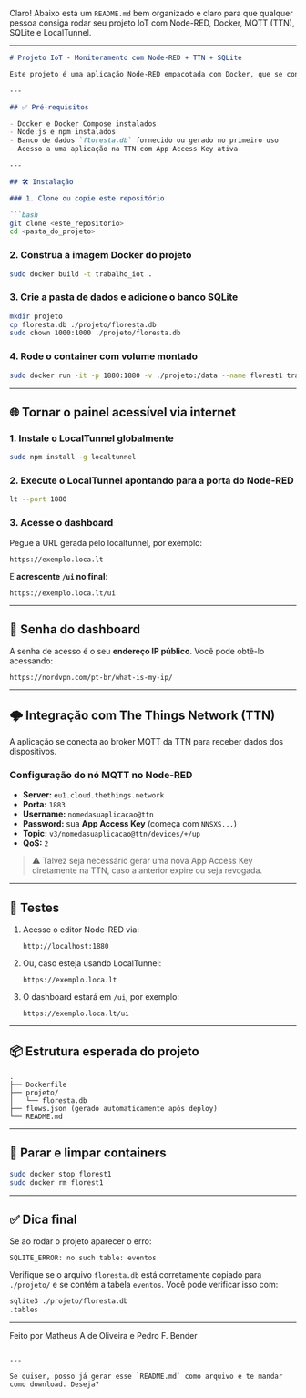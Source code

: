 Claro! Abaixo está um `README.md` bem organizado e claro para que qualquer pessoa consiga rodar seu projeto IoT com Node-RED, Docker, MQTT (TTN), SQLite e LocalTunnel.

---

````markdown
# Projeto IoT - Monitoramento com Node-RED + TTN + SQLite

Este projeto é uma aplicação Node-RED empacotada com Docker, que se conecta à The Things Network (TTN) via MQTT, armazena os dados recebidos em um banco de dados SQLite e disponibiliza um painel (`dashboard`) acessível pela internet via LocalTunnel.

---

## ✅ Pré-requisitos

- Docker e Docker Compose instalados
- Node.js e npm instalados
- Banco de dados `floresta.db` fornecido ou gerado no primeiro uso
- Acesso a uma aplicação na TTN com App Access Key ativa

---

## 🛠️ Instalação

### 1. Clone ou copie este repositório

```bash
git clone <este_repositorio>
cd <pasta_do_projeto>
````

### 2. Construa a imagem Docker do projeto

```bash
sudo docker build -t trabalho_iot .
```

### 3. Crie a pasta de dados e adicione o banco SQLite

```bash
mkdir projeto
cp floresta.db ./projeto/floresta.db
sudo chown 1000:1000 ./projeto/floresta.db
```

### 4. Rode o container com volume montado

```bash
sudo docker run -it -p 1880:1880 -v ./projeto:/data --name florest1 trabalho_iot
```

---

## 🌐 Tornar o painel acessível via internet

### 1. Instale o LocalTunnel globalmente

```bash
sudo npm install -g localtunnel
```

### 2. Execute o LocalTunnel apontando para a porta do Node-RED

```bash
lt --port 1880
```

### 3. Acesse o dashboard

Pegue a URL gerada pelo localtunnel, por exemplo:

```
https://exemplo.loca.lt
```

E **acrescente `/ui` no final**:

```
https://exemplo.loca.lt/ui
```

---

## 🔐 Senha do dashboard

A senha de acesso é o seu **endereço IP público**.
Você pode obtê-lo acessando:

```
https://nordvpn.com/pt-br/what-is-my-ip/
```

---

## 🌩️ Integração com The Things Network (TTN)

A aplicação se conecta ao broker MQTT da TTN para receber dados dos dispositivos.

### Configuração do nó MQTT no Node-RED

* **Server:** `eu1.cloud.thethings.network`
* **Porta:** `1883`
* **Username:** `nomedasuaplicacao@ttn`
* **Password:** sua **App Access Key** (começa com `NNSXS...`)
* **Topic:** `v3/nomedasuaplicacao@ttn/devices/+/up`
* **QoS:** `2`

> ⚠️ Talvez seja necessário gerar uma nova App Access Key diretamente na TTN, caso a anterior expire ou seja revogada.

---

## 🧪 Testes

1. Acesse o editor Node-RED via:

   ```
   http://localhost:1880
   ```

2. Ou, caso esteja usando LocalTunnel:

   ```
   https://exemplo.loca.lt
   ```

3. O dashboard estará em `/ui`, por exemplo:

   ```
   https://exemplo.loca.lt/ui
   ```

---

## 📦 Estrutura esperada do projeto

```
.
├── Dockerfile
├── projeto/
│   └── floresta.db
├── flows.json (gerado automaticamente após deploy)
└── README.md
```

---

## 🧹 Parar e limpar containers

```bash
sudo docker stop florest1
sudo docker rm florest1
```

---

## ✅ Dica final

Se ao rodar o projeto aparecer o erro:

```
SQLITE_ERROR: no such table: eventos
```

Verifique se o arquivo `floresta.db` está corretamente copiado para `./projeto/` e se contém a tabela `eventos`. Você pode verificar isso com:

```bash
sqlite3 ./projeto/floresta.db
.tables
```

---

Feito por Matheus A de Oliveira e Pedro F. Bender 

```

---

Se quiser, posso já gerar esse `README.md` como arquivo e te mandar como download. Deseja?
```

